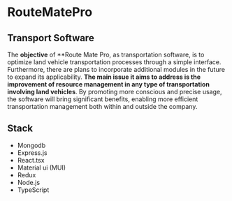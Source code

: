 # RouteMatePro
## Transport Software
The **objective** of **Route Mate Pro, as transportation software, is to optimize land vehicle transportation processes through a simple interface. Furthermore, there are plans to incorporate additional modules in the future to expand its applicability. **The main issue it aims to address is the improvement of resource management in any type of transportation involving land vehicles**. By promoting more conscious and precise usage, the software will bring significant benefits, enabling more efficient transportation management both within and outside the company.
## Stack
- Mongodb
- Express.js
- React.tsx
- Material ui (MUI)
- Redux
- Node.js
- TypeScript
